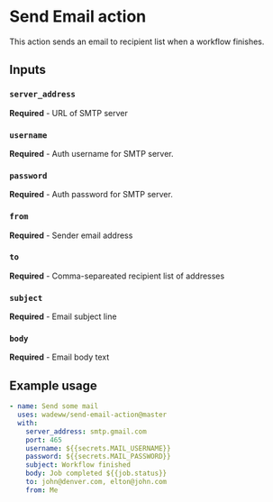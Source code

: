 # Send Email action

This action sends an email to recipient list when a workflow finishes.

## Inputs

### `server_address`

**Required** - URL of SMTP server

### `username`

**Required** - Auth username for SMTP server.

### `password`

**Required** - Auth password for SMTP server.

### `from`

**Required** - Sender email address

### `to`

**Required** - Comma-separeated recipient list of addresses

### `subject`

**Required** - Email subject line

### `body`

**Required** - Email body text


## Example usage

```yaml
- name: Send some mail
  uses: wadeww/send-email-action@master
  with:
    server_address: smtp.gmail.com
    port: 465
    username: ${{secrets.MAIL_USERNAME}}
    password: ${{secrets.MAIL_PASSWORD}}
    subject: Workflow finished
    body: Job completed ${{job.status}}
    to: john@denver.com, elton@john.com
    from: Me
```
